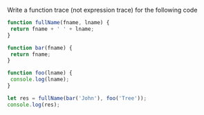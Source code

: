 Write a function trace (not expression trace) for the following code

```js
function fullName(fname, lname) {
 return fname + ' ' + lname;
}

function bar(fname) {
 return fname;
}

function foo(lname) {
 console.log(lname);
}

let res = fullName(bar('John'), foo('Tree'));
console.log(res);
```